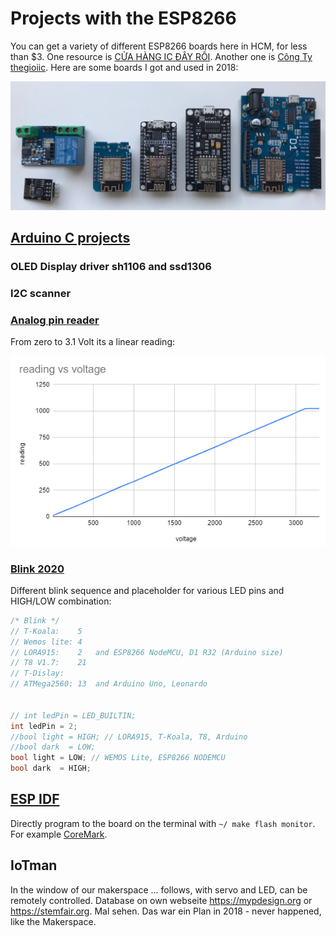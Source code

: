 # Projects with the ESP8266

You can get a variety of different ESP8266 boards here in HCM, for less than $3. One resource is  [CỬA HÀNG IC ĐÂY RỒI](https://icdayroi.com/). Another one is [Công Ty thegioiic](https://www.thegioiic.com/). Here are some boards I got and used in 2018:

![ESP8266 boards](pic/esp8266.jpg)

## [Arduino C projects](arduino_c)

### OLED Display driver sh1106 and ssd1306

### I2C scanner

### [Analog pin reader](arduino_c/read_analog)

From zero to 3.1 Volt its a linear reading:

![linear input](arduino_c/read_analog/graph3.png)

### [Blink 2020](arduino_c/Blink2020)

Different blink sequence and placeholder for various LED pins and HIGH/LOW combination:

```c
/* Blink */
// T-Koala:    5
// Wemos lite: 4
// LORA915:    2   and ESP8266 NodeMCU, D1 R32 (Arduino size)
// T8 V1.7:    21
// T-Dislay:   
// ATMega2560: 13  and Arduino Uno, Leonardo


// int ledPin = LED_BUILTIN;
int ledPin = 2;
//bool light = HIGH; // LORA915, T-Koala, T8, Arduino
//bool dark  = LOW;
bool light = LOW; // WEMOS Lite, ESP8266 NODEMCU
bool dark  = HIGH;
```

## [ESP IDF](RTOS_SDK) 

Directly program to the board on the terminal with `~/ make flash monitor`. For example [CoreMark](../benchmark/CoreMark).

## IoTman

In the window of our makerspace ... follows, with servo and LED, can be remotely controlled. Database on own webseite https://mypdesign.org or https://stemfair.org. Mal sehen. Das war ein Plan in 2018 - never happened, like the Makerspace.
